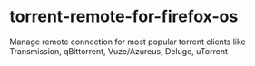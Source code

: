torrent-remote-for-firefox-os
=============================

Manage remote connection for most popular torrent clients like Transmission, qBittorrent, Vuze/Azureus, Deluge, uTorrent
